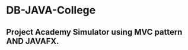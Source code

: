 # DB-JAVA-College
Project Academy Simulator using MVC pattern AND JAVAFX.
------------------------------------------------------------------------

